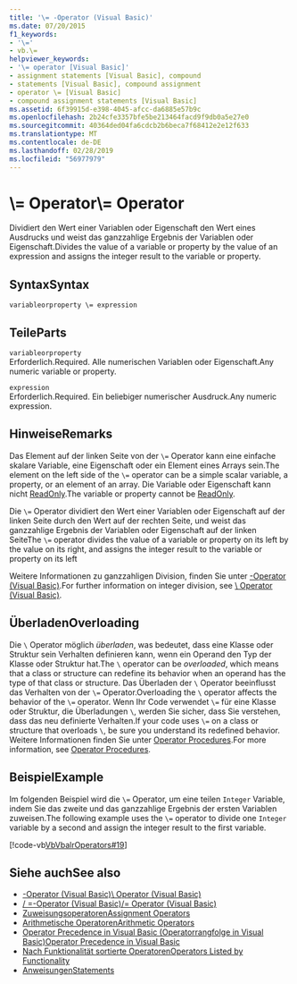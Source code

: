 ```yaml
---
title: '\= -Operator (Visual Basic)'
ms.date: 07/20/2015
f1_keywords:
- '\='
- vb.\=
helpviewer_keywords:
- '\= operator [Visual Basic]'
- assignment statements [Visual Basic], compound
- statements [Visual Basic], compound assignment
- operator \= [Visual Basic]
- compound assignment statements [Visual Basic]
ms.assetid: 6f39915d-e398-4045-afcc-da6885e57b9c
ms.openlocfilehash: 2b24cfe3357bfe5be213464facd9f9db0a5e27e0
ms.sourcegitcommit: 40364ded04fa6cdcb2b6beca7f68412e2e12f633
ms.translationtype: MT
ms.contentlocale: de-DE
ms.lasthandoff: 02/28/2019
ms.locfileid: "56977979"
---
```

# <a name="-operator"></a><span data-ttu-id="286d9-102">\\= Operator</span><span class="sxs-lookup"><span data-stu-id="286d9-102">\\= Operator</span></span>
<span data-ttu-id="286d9-103">Dividiert den Wert einer Variablen oder Eigenschaft den Wert eines Ausdrucks und weist das ganzzahlige Ergebnis der Variablen oder Eigenschaft.</span><span class="sxs-lookup"><span data-stu-id="286d9-103">Divides the value of a variable or property by the value of an expression and assigns the integer result to the variable or property.</span></span>  
  
## <a name="syntax"></a><span data-ttu-id="286d9-104">Syntax</span><span class="sxs-lookup"><span data-stu-id="286d9-104">Syntax</span></span>  
  
```  
variableorproperty \= expression  
```  
  
## <a name="parts"></a><span data-ttu-id="286d9-105">Teile</span><span class="sxs-lookup"><span data-stu-id="286d9-105">Parts</span></span>  
 `variableorproperty`  
 <span data-ttu-id="286d9-106">Erforderlich.</span><span class="sxs-lookup"><span data-stu-id="286d9-106">Required.</span></span> <span data-ttu-id="286d9-107">Alle numerischen Variablen oder Eigenschaft.</span><span class="sxs-lookup"><span data-stu-id="286d9-107">Any numeric variable or property.</span></span>  
  
 `expression`  
 <span data-ttu-id="286d9-108">Erforderlich.</span><span class="sxs-lookup"><span data-stu-id="286d9-108">Required.</span></span> <span data-ttu-id="286d9-109">Ein beliebiger numerischer Ausdruck.</span><span class="sxs-lookup"><span data-stu-id="286d9-109">Any numeric expression.</span></span>  
  
## <a name="remarks"></a><span data-ttu-id="286d9-110">Hinweise</span><span class="sxs-lookup"><span data-stu-id="286d9-110">Remarks</span></span>  
 <span data-ttu-id="286d9-111">Das Element auf der linken Seite von der `\=` Operator kann eine einfache skalare Variable, eine Eigenschaft oder ein Element eines Arrays sein.</span><span class="sxs-lookup"><span data-stu-id="286d9-111">The element on the left side of the `\=` operator can be a simple scalar variable, a property, or an element of an array.</span></span> <span data-ttu-id="286d9-112">Die Variable oder Eigenschaft kann nicht [ReadOnly](../../../visual-basic/language-reference/modifiers/readonly.md).</span><span class="sxs-lookup"><span data-stu-id="286d9-112">The variable or property cannot be [ReadOnly](../../../visual-basic/language-reference/modifiers/readonly.md).</span></span>  
  
 <span data-ttu-id="286d9-113">Die `\=` Operator dividiert den Wert einer Variablen oder Eigenschaft auf der linken Seite durch den Wert auf der rechten Seite, und weist das ganzzahlige Ergebnis der Variablen oder Eigenschaft auf der linken Seite</span><span class="sxs-lookup"><span data-stu-id="286d9-113">The `\=` operator divides the value of a variable or property on its left by the value on its right, and assigns the integer result to the variable or property on its left</span></span>  
  
 <span data-ttu-id="286d9-114">Weitere Informationen zu ganzzahligen Division, finden Sie unter [\-Operator (Visual Basic)](../../../visual-basic/language-reference/operators/integer-division-operator.md).</span><span class="sxs-lookup"><span data-stu-id="286d9-114">For further information on integer division, see [\ Operator (Visual Basic)](../../../visual-basic/language-reference/operators/integer-division-operator.md).</span></span>  
  
## <a name="overloading"></a><span data-ttu-id="286d9-115">Überladen</span><span class="sxs-lookup"><span data-stu-id="286d9-115">Overloading</span></span>  
 <span data-ttu-id="286d9-116">Die `\` Operator möglich *überladen*, was bedeutet, dass eine Klasse oder Struktur sein Verhalten definieren kann, wenn ein Operand den Typ der Klasse oder Struktur hat.</span><span class="sxs-lookup"><span data-stu-id="286d9-116">The `\` operator can be *overloaded*, which means that a class or structure can redefine its behavior when an operand has the type of that class or structure.</span></span> <span data-ttu-id="286d9-117">Das Überladen der `\` Operator beeinflusst das Verhalten von der `\=` Operator.</span><span class="sxs-lookup"><span data-stu-id="286d9-117">Overloading the `\` operator affects the behavior of the `\=` operator.</span></span> <span data-ttu-id="286d9-118">Wenn Ihr Code verwendet `\=` für eine Klasse oder Struktur, die Überladungen `\`, werden Sie sicher, dass Sie verstehen, dass das neu definierte Verhalten.</span><span class="sxs-lookup"><span data-stu-id="286d9-118">If your code uses `\=` on a class or structure that overloads `\`, be sure you understand its redefined behavior.</span></span> <span data-ttu-id="286d9-119">Weitere Informationen finden Sie unter [Operator Procedures](../../../visual-basic/programming-guide/language-features/procedures/operator-procedures.md).</span><span class="sxs-lookup"><span data-stu-id="286d9-119">For more information, see [Operator Procedures](../../../visual-basic/programming-guide/language-features/procedures/operator-procedures.md).</span></span>  
  
## <a name="example"></a><span data-ttu-id="286d9-120">Beispiel</span><span class="sxs-lookup"><span data-stu-id="286d9-120">Example</span></span>  
 <span data-ttu-id="286d9-121">Im folgenden Beispiel wird die `\=` Operator, um eine teilen `Integer` Variable, indem Sie das zweite und das ganzzahlige Ergebnis der ersten Variablen zuweisen.</span><span class="sxs-lookup"><span data-stu-id="286d9-121">The following example uses the `\=` operator to divide one `Integer` variable by a second and assign the integer result to the first variable.</span></span>  
  
 [!code-vb[VbVbalrOperators#19](~/samples/snippets/visualbasic/VS_Snippets_VBCSharp/VbVbalrOperators/VB/Class1.vb#19)]  
  
## <a name="see-also"></a><span data-ttu-id="286d9-122">Siehe auch</span><span class="sxs-lookup"><span data-stu-id="286d9-122">See also</span></span>
- [<span data-ttu-id="286d9-123">\-Operator (Visual Basic)</span><span class="sxs-lookup"><span data-stu-id="286d9-123">\ Operator (Visual Basic)</span></span>](../../../visual-basic/language-reference/operators/integer-division-operator.md)
- [<span data-ttu-id="286d9-124">/ =-Operator (Visual Basic)</span><span class="sxs-lookup"><span data-stu-id="286d9-124">/= Operator (Visual Basic)</span></span>](../../../visual-basic/language-reference/operators/floating-point-division-assignment-operator.md)
- [<span data-ttu-id="286d9-125">Zuweisungsoperatoren</span><span class="sxs-lookup"><span data-stu-id="286d9-125">Assignment Operators</span></span>](../../../visual-basic/language-reference/operators/assignment-operators.md)
- [<span data-ttu-id="286d9-126">Arithmetische Operatoren</span><span class="sxs-lookup"><span data-stu-id="286d9-126">Arithmetic Operators</span></span>](../../../visual-basic/language-reference/operators/arithmetic-operators.md)
- [<span data-ttu-id="286d9-127">Operator Precedence in Visual Basic (Operatorrangfolge in Visual Basic)</span><span class="sxs-lookup"><span data-stu-id="286d9-127">Operator Precedence in Visual Basic</span></span>](../../../visual-basic/language-reference/operators/operator-precedence.md)
- [<span data-ttu-id="286d9-128">Nach Funktionalität sortierte Operatoren</span><span class="sxs-lookup"><span data-stu-id="286d9-128">Operators Listed by Functionality</span></span>](../../../visual-basic/language-reference/operators/operators-listed-by-functionality.md)
- [<span data-ttu-id="286d9-129">Anweisungen</span><span class="sxs-lookup"><span data-stu-id="286d9-129">Statements</span></span>](../../../visual-basic/programming-guide/language-features/statements.md)
